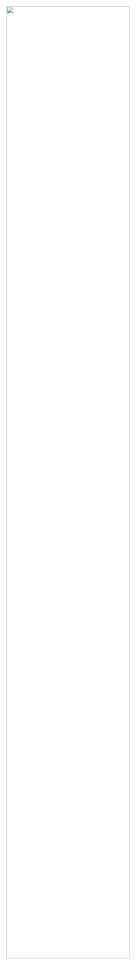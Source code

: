 
<img width="80%" src="[https://user-images.githubusercontent.com/16822641/109461495-913fc480-7aa5-11eb-9d0e-aff762669f98.gif](https://user-images.githubusercontent.com/71778475/174717427-77ec07d2-4035-4b66-bba3-260344a39d8d.gif)"/>

